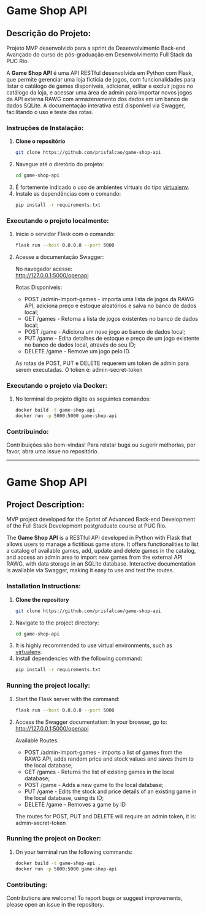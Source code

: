 # Game Shop API
## Descrição do Projeto:
Projeto MVP desenvolvido para a sprint de Desenvolvimento Back-end Avançado do curso de pós-graduação em Desenvolvimento Full Stack da PUC Rio.

A **Game Shop API** é uma API RESTful desenvolvida em Python com Flask, que permite gerenciar uma loja fictícia de jogos, com funcionalidades para listar o catálogo de games disponíveis, adicionar, editar e excluir jogos no catálogo da loja, e acessar uma área de admin para importar novos jogos da API externa RAWG com armazenamento dos dados em um banco de dados SQLite. A documentação interativa está disponível via Swagger, facilitando o uso e teste das rotas.

### Instruções de Instalação:
1. **Clone o repositório**
   ```bash
   git clone https://github.com/prisfalcao/game-shop-api

2. Navegue até o diretório do projeto:
   ```bash
   cd game-shop-api

3. É fortemente indicado o uso de ambientes virtuais do tipo [virtualenv](https://virtualenv.pypa.io/en/latest/installation.html).
4. Instale as dependências com o comando:
   ```bash 
   pip install -r requirements.txt

### Executando o projeto localmente:
1. Inicie o servidor Flask com o comando:
   ```bash 
   flask run --host 0.0.0.0 --port 5000

2. Acesse a documentação Swagger:  
   
    No navegador acesse:  
    http://127.0.0.1:5000/openapi
   
    Rotas Disponíveis:
    * POST /admin-import-games - importa uma lista de jogos da RAWG API, adiciona preço e estoque aleatórios e salva no banco de dados local;
    * GET  /games - Retorna a lista de jogos existentes no banco de dados local; 
    * POST /game - Adiciona um novo jogo ao banco de dados local;
    * PUT  /game - Edita detalhes de estoque e preço de um jogo existente no banco de dados local, através do seu ID;
    * DELETE	/game	- Remove um jogo pelo ID.

    As rotas de POST, PUT e DELETE requerem um token de admin para serem executadas. O token é: admin-secret-token

### Executando o projeto via Docker:
1. No terminal do projeto digite os seguintes comandos:
   ```bash
   docker build -t game-shop-api .
   docker run -p 5000:5000 game-shop-api

### Contribuindo: 
Contribuições são bem-vindas! Para relatar bugs ou sugerir melhorias, por favor, abra uma issue no repositório.

------------------------------------------------
# Game Shop API
## Project Description:
MVP project developed for the Sprint of Advanced Back-end Development of the Full Stack Development postgraduate course at PUC Rio.

The **Game Shop API** is a RESTful API developed in Python with Flask that allows users to manage a fictitious game store. It offers functionalities to list a catalog of available games, add, update and delete games in the catalog, and access an admin area to import new games from the external API RAWG, with data storage in an SQLite database. Interactive documentation is available via Swagger, making it easy to use and test the routes.

### Installation Instructions:

1. **Clone the repository**
    ```bash
   git clone https://github.com/prisfalcao/game-shop-api  

2. Navigate to the project directory:
   ```bash
   cd game-shop-api

3. It is highly recommended to use virtual environments, such as [virtualenv](https://virtualenv.pypa.io/en/latest/installation.html).
4. Install dependencies with the following command:
   ```bash 
   pip install -r requirements.txt

### Running the project locally:
1. Start the Flask server with the command:
   ```bash 
   flask run --host 0.0.0.0 --port 5000

2. Access the Swagger documentation: 
    In your browser, go to:  
    http://127.0.0.1:5000/openapi
   
    Available Routes:
    * POST /admin-import-games - imports a list of games from the RAWG API, adds random price and stock values and saves them to the local database;  
    * GET  /games - Returns the list of existing games in the local database;
    * POST /game - Adds a new game to the local database;
    * PUT  /game - Edits the stock and price details of an existing game in the local database, using its ID;
    * DELETE /game - Removes a game by ID

    The routes for POST, PUT and DELETE will require an admin token, it is: admin-secret-token

### Running the project on Docker:
1. On your terminal run the following commands:
   ```bash
   docker build -t game-shop-api .
   docker run -p 5000:5000 game-shop-api

### Contributing:
Contributions are welcome! To report bugs or suggest improvements, please open an issue in the repository.
